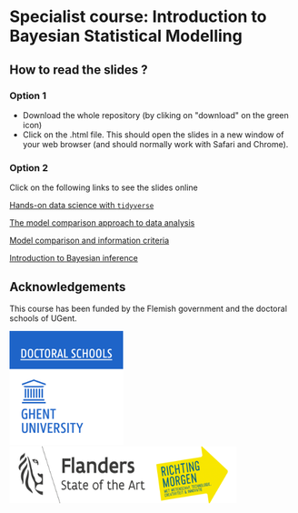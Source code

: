 # Specialist course: Introduction to Bayesian Statistical Modelling

## How to read the slides ?

### Option 1

+ Download the whole repository (by cliking on "download" on the green icon)
+ Click on the .html file. This should open the slides in a new window of your web browser (and should normally work with Safari and Chrome).

### Option 2

Click on the following links to see the slides online

[Hands-on data science with ```tidyverse```](https://asch3tti.netlify.com/slides/intro_tidyverse/intro_tidyverse.nb)

[The model comparison approach to data analysis]()

[Model comparison and information criteria](http://www.barelysignificant.com/slides/IBSM2018_aic)

[Introduction to Bayesian inference](http://www.barelysignificant.com/slides/IBSM2018_bayes)

## Acknowledgements

This course has been funded by the Flemish government and the doctoral schools of UGent.

<img src="logos/doctoral_school.png" alt="drawing" width="200" height="200"/> <img src="logos/flanders.png" alt="drawing" width="400" height="100"/>
